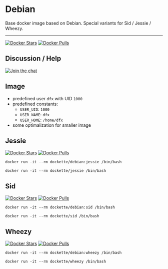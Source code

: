 # Debian

Base docker image based on Debian. Special variants for Sid / Jessie / Wheezy.

------

[![Docker Stars](https://img.shields.io/docker/stars/dockette/debian.svg?style=flat)](https://hub.docker.com/r/dockette/debian/)
[![Docker Pulls](https://img.shields.io/docker/pulls/dockette/debian.svg?style=flat)](https://hub.docker.com/r/dockette/debian/)

## Discussion / Help

[![Join the chat](https://img.shields.io/gitter/room/dockette/dockette.svg?style=flat-square)](https://gitter.im/dockette/dockette?utm_source=badge&utm_medium=badge&utm_campaign=pr-badge&utm_content=badge)

## Image

- predefined user `dfx` with UID `1000`
- predefined constants:
    - `USER_UID`: `1000`
    - `USER_NAME`: `dfx`
    - `USER_HOME`: `/home/dfx`
- some optimalization for smaller image 

## Jessie

[![Docker Stars](https://img.shields.io/docker/stars/dockette/jessie.svg?style=flat)](https://hub.docker.com/r/dockette/jessie/)
[![Docker Pulls](https://img.shields.io/docker/pulls/dockette/jessie.svg?style=flat)](https://hub.docker.com/r/dockette/jessie/)

```
docker run -it --rm dockette/debian:jessie /bin/bash
```

```
docker run -it --rm dockette/jessie /bin/bash
```

## Sid

[![Docker Stars](https://img.shields.io/docker/stars/dockette/sid.svg?style=flat)](https://hub.docker.com/r/dockette/sid/)
[![Docker Pulls](https://img.shields.io/docker/pulls/dockette/sid.svg?style=flat)](https://hub.docker.com/r/dockette/sid/)

```
docker run -it --rm dockette/debian:sid /bin/bash
```

```
docker run -it --rm dockette/sid /bin/bash
```

## Wheezy

[![Docker Stars](https://img.shields.io/docker/stars/dockette/wheezy.svg?style=flat)](https://hub.docker.com/r/dockette/wheezy/)
[![Docker Pulls](https://img.shields.io/docker/pulls/dockette/wheezy.svg?style=flat)](https://hub.docker.com/r/dockette/wheezy/)

```
docker run -it --rm dockette/debian:wheezy /bin/bash
```

```
docker run -it --rm dockette/wheezy /bin/bash
```
